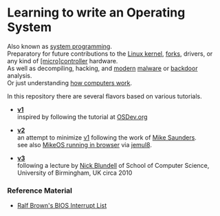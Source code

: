 # Learning to write an Operating System

Also known as [system programming](https://en.wikipedia.org/wiki/System_programming).  
Preparatory for future contributions to the [Linux kernel](http://www.linuxfoundation.org/publications/linux-foundation/who-writes-linux-2015), [forks](https://coreos.com/), drivers,
or any kind of [[micro]controller](https://www.raspberrypi.org/) hardware.  
As well as decompiling, hacking, and [modern](https://en.wikipedia.org/wiki/Ransomware) [malware](https://zeltser.com/build-malware-analysis-toolkit/) or [backdoor](http://www.theregister.co.uk/2016/01/27/stamos_slams_rsa_conference/) analysis.  
Or just understanding [how computers work](http://www.virtual-science.co.uk/tomsimulator.html).  
  
In this repository there are several flavors based on various tutorials.

- **[v1](v1)**  
  inspired by following the tutorial at [OSDev.org](http://wiki.osdev.org/Main_Page)

- **[v2](v2)**  
  an attempt to minimize [v1](v1)
  following the work of [Mike Saunders](https://github.com/mig-hub/mikeOS).  
  see also [MikeOS running in browser](http://jemul8.com/) via [jemul8](https://github.com/asmblah/jemul8).

- **[v3](v3)**  
  following a lecture by [Nick Blundell](https://www.cs.bham.ac.uk/~exr/lectures/opsys/10_11/lectures/os-dev.pdf)
  of School of Computer Science, University of Birmingham, UK
  circa 2010

### Reference Material
- [Ralf Brown's BIOS Interrupt List](http://www.ctyme.com/rbrown.htm)
